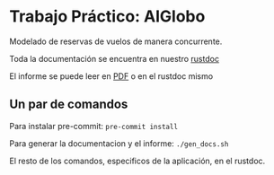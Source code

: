 # Trabajo Práctico: AlGlobo

Modelado de reservas de vuelos de manera concurrente.

Toda la documentación se encuentra en nuestro [rustdoc](https://camidvorkin.github.io/concurrentes-alglobo)

El informe se puede leer en [PDF](https://camidvorkin.github.io/concurrentes-alglobo/informe.pdf) o en el rustdoc mismo

## Un par de comandos

Para instalar pre-commit: `pre-commit install`

Para generar la documentacion y el informe: `./gen_docs.sh`

El resto de los comandos, especificos de la aplicación, en el rustdoc.
